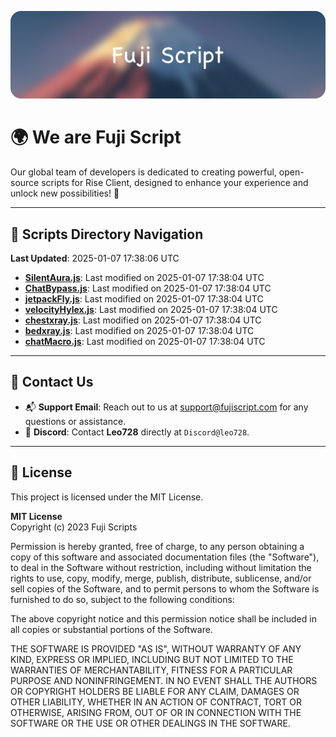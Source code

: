 ![Banner](.github/b.webp)

# 🌍 **We are Fuji Script**

Our global team of developers is dedicated to creating powerful, open-source scripts for Rise Client, designed to enhance your experience and unlock new possibilities! 🌟

---
<!-- SCRIPTS_NAVIGATION_START -->
## 📂 **Scripts Directory Navigation**

**Last Updated**: 2025-01-07 17:38:06 UTC

- **[SilentAura.js](scripts/SilentAura.js)**: Last modified on 2025-01-07 17:38:04 UTC
- **[ChatBypass.js](scripts/ChatBypass.js)**: Last modified on 2025-01-07 17:38:04 UTC
- **[jetpackFly.js](scripts/jetpackFly.js)**: Last modified on 2025-01-07 17:38:04 UTC
- **[velocityHylex.js](scripts/velocityHylex.js)**: Last modified on 2025-01-07 17:38:04 UTC
- **[chestxray.js](scripts/chestxray.js)**: Last modified on 2025-01-07 17:38:04 UTC
- **[bedxray.js](scripts/bedxray.js)**: Last modified on 2025-01-07 17:38:04 UTC
- **[chatMacro.js](scripts/chatMacro.js)**: Last modified on 2025-01-07 17:38:04 UTC

<!-- SCRIPTS_NAVIGATION_END -->

---

## 💬 **Contact Us**  
- 📬 **Support Email**: Reach out to us at [support@fujiscript.com](mailto:support@fujiscript.com) for any questions or assistance.  
- 💬 **Discord**: Contact **Leo728** directly at `Discord@leo728`.

---

## 📜 **License**

This project is licensed under the MIT License.  

**MIT License**  
Copyright (c) 2023 Fuji Scripts  

Permission is hereby granted, free of charge, to any person obtaining a copy of this software and associated documentation files (the "Software"), to deal in the Software without restriction, including without limitation the rights to use, copy, modify, merge, publish, distribute, sublicense, and/or sell copies of the Software, and to permit persons to whom the Software is furnished to do so, subject to the following conditions:  

The above copyright notice and this permission notice shall be included in all copies or substantial portions of the Software.  

THE SOFTWARE IS PROVIDED "AS IS", WITHOUT WARRANTY OF ANY KIND, EXPRESS OR IMPLIED, INCLUDING BUT NOT LIMITED TO THE WARRANTIES OF MERCHANTABILITY, FITNESS FOR A PARTICULAR PURPOSE AND NONINFRINGEMENT. IN NO EVENT SHALL THE AUTHORS OR COPYRIGHT HOLDERS BE LIABLE FOR ANY CLAIM, DAMAGES OR OTHER LIABILITY, WHETHER IN AN ACTION OF CONTRACT, TORT OR OTHERWISE, ARISING FROM, OUT OF OR IN CONNECTION WITH THE SOFTWARE OR THE USE OR OTHER DEALINGS IN THE SOFTWARE.  
